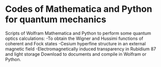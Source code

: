 # Codes of Mathematica and Python for quantum mechanics
Scripts of Wolfram Mathematica and Python to perform some quantum optics calculations:
-To obtain the Wigner and Hussimi functions of coherent and Fock states
-Cesium hyperfine structure in an external magnetic field
-Electromagnetically induced transparency in Rubidium 87 and light storage
Download to documents and compile in Wolfram or Python.
